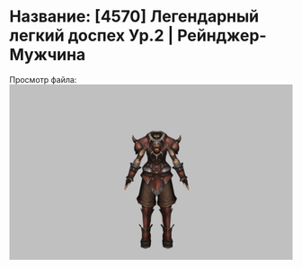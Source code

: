 # Название: [4570] Легендарный легкий доспех Ур.2 | Рейнджер-Мужчина

Просмотр файла:
![p020020.png](p020020.png)